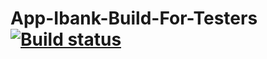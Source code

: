 # App-Ibank-Build-For-Testers [![Build status](https://ci.appveyor.com/api/projects/status/bo86a20vjyyypap1?svg=true)](https://ci.appveyor.com/project/Filosoff42/aqa-hw6-app-ibank-build-for-testers)